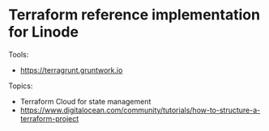 # Terraform reference implementation for Linode


Tools:
- https://terragrunt.gruntwork.io


Topics:
- Terraform Cloud for state management
- https://www.digitalocean.com/community/tutorials/how-to-structure-a-terraform-project